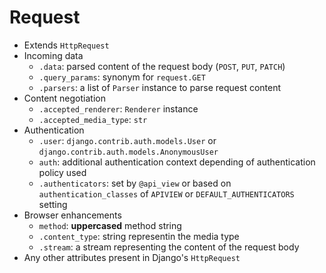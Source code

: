 # Request

- Extends `HttpRequest`
- Incoming data
  - `.data`: parsed content of the request body (`POST`, `PUT`, `PATCH`)
  - `.query_params`: synonym for `request.GET`
  - `.parsers`: a list of `Parser` instance to parse request content
- Content negotiation
  - `.accepted_renderer`: `Renderer` instance
  - `.accepted_media_type`: `str`
- Authentication
  - `.user`: `django.contrib.auth.models.User` or `django.contrib.auth.models.AnonymousUser`
  - `auth`: additional authentication context depending of authentication policy used
  - `.authenticators`: set by `@api_view` or based on `authentication_classes` of `APIVIEW` or `DEFAULT_AUTHENTICATORS` setting
- Browser enhancements
  - `method`: **uppercased** method string
  - `.content_type`: string representin the media type
  - `.stream`: a stream representing the content of the request body
- Any other attributes present in Django's `HttpRequest`
